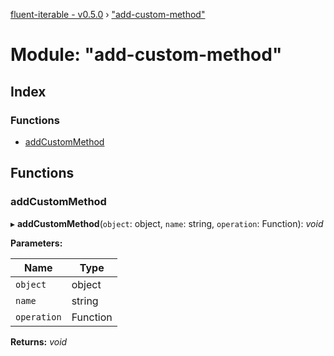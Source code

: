 [fluent-iterable - v0.5.0](../README.md) › ["add-custom-method"](_add_custom_method_.md)

# Module: "add-custom-method"

## Index

### Functions

* [addCustomMethod](_add_custom_method_.md#addcustommethod)

## Functions

###  addCustomMethod

▸ **addCustomMethod**(`object`: object, `name`: string, `operation`: Function): *void*

**Parameters:**

Name | Type |
------ | ------ |
`object` | object |
`name` | string |
`operation` | Function |

**Returns:** *void*
